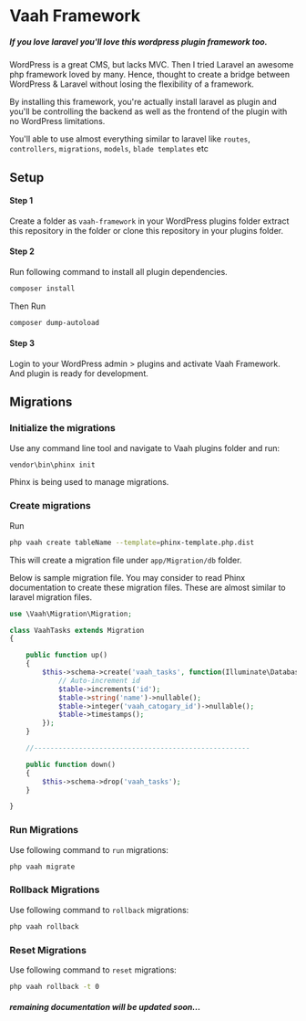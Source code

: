 # Vaah Framework
##### If you love laravel you'll love this wordpress plugin framework too.
 
WordPress is a great CMS, but lacks MVC. Then I tried Laravel an awesome php framework loved by many. Hence, thought to create a bridge between WordPress & Laravel without losing the flexibility of a framework.

By installing this framework, you're actually install laravel as plugin and you'll be controlling the backend as well as the frontend of the plugin with no WordPress limitations.
 
 You'll able to use almost everything similar to laravel like ```routes```, ```controllers```, ```migrations```, ```models```, ```blade templates```  etc

 ## Setup
 
 #### Step 1
 Create a folder as ```vaah-framework``` in your WordPress plugins folder extract this repository in the folder or clone this repository in your plugins folder.
 
#### Step 2
  Run following command to install all plugin dependencies.
  
   ```bash
   composer install
   ```
  Then Run
 ```bash
 composer dump-autoload
 ```


#### Step 3
  Login to your WordPress admin > plugins and activate Vaah Framework. And plugin is ready for development. 


## Migrations

### Initialize the migrations
Use any command line tool and navigate to Vaah plugins folder and run:

 ```bash
 vendor\bin\phinx init
 ```
Phinx is being used to manage migrations.

### Create migrations
Run

 ```bash
 php vaah create tableName --template=phinx-template.php.dist
 ```
 This will create a migration file under ```app/Migration/db``` folder.


Below is sample migration file. You may consider to read Phinx documentation to create these migration files. These are almost similar to laravel migration files.

```php
use \Vaah\Migration\Migration;

class VaahTasks extends Migration
{

    public function up()
    {
        $this->schema->create('vaah_tasks', function(Illuminate\Database\Schema\Blueprint $table){
            // Auto-increment id
            $table->increments('id');
            $table->string('name')->nullable();
            $table->integer('vaah_catogary_id')->nullable();
            $table->timestamps();
        });
    }

    //-----------------------------------------------------

    public function down()
    {
        $this->schema->drop('vaah_tasks');
    }

}
```

### Run Migrations
Use following command to ```run``` migrations:

 ```bash
php vaah migrate
 ```


### Rollback Migrations
Use following command to ```rollback``` migrations:
               	
 ```bash
php vaah rollback
 ```

### Reset Migrations

Use following command to ```reset``` migrations:
               	
 ```bash
php vaah rollback -t 0
 ```
 
 ##### remaining documentation will be updated soon...
 
